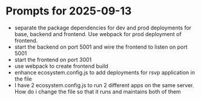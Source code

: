# Prompts for 2025-09-13

- separate the package dependencies for dev and prod deployments for base, backend and frontend. Use webpack for prod deployment of frontend.
- start the backend on port 5001 and wire the frontend to listen on port 5001
- start the frontend on port 3001
- use webpack to create frontend build
- enhance ecosystem.config.js to add deployments for rsvp application in the file
- I have 2 ecosystem.config.js to run 2 different apps on the same server. How do i change the file so that it runs and maintains both of them

